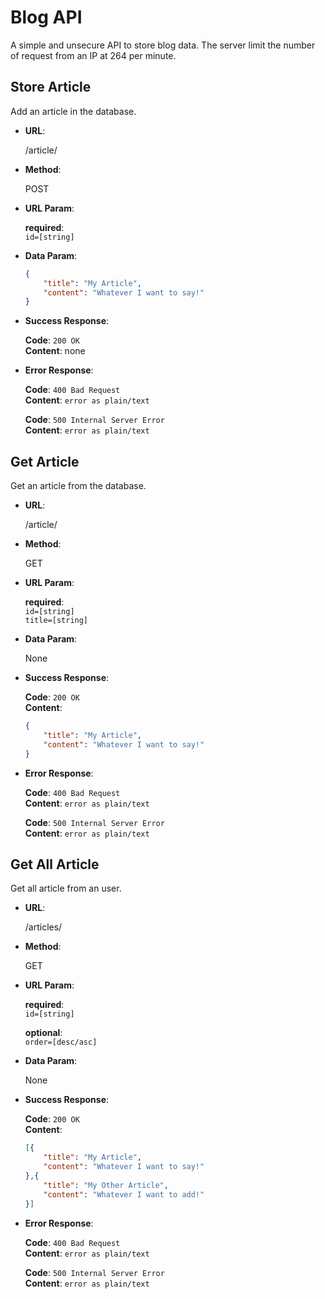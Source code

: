 # Blog API

A simple and unsecure API to store blog data. The server limit the number of request
from an IP at 264 per minute.

## Store Article

Add an article in the database.

- **URL**: 

    /article/

- **Method**:

    POST

- **URL Param**:

    **required**: </br>
    `id=[string]`

- **Data Param**:

    ```json
    {
        "title": "My Article",
        "content": "Whatever I want to say!"
    }
    ```

- **Success Response**: 

    **Code**: `200 OK` </br>
    **Content**: none

- **Error Response**: 

    **Code**: `400 Bad Request` </br>
    **Content**: `error as plain/text`

    **Code**: `500 Internal Server Error` </br>
    **Content**: `error as plain/text`

## Get Article

Get an article from the database.

- **URL**: 

    /article/

- **Method**:

    GET

- **URL Param**:

    **required**: </br>
    `id=[string]` </br>
    `title=[string]`

- **Data Param**:

    None

- **Success Response**: 

    **Code**: `200 OK` </br>
    **Content**: 
    ```json
    {
        "title": "My Article",
        "content": "Whatever I want to say!"
    }
    ```

- **Error Response**: 

    **Code**: `400 Bad Request` </br>
    **Content**: `error as plain/text`

    **Code**: `500 Internal Server Error` </br>
    **Content**: `error as plain/text`

## Get All Article

Get all article from an user.

- **URL**: 

    /articles/

- **Method**:

    GET

- **URL Param**:

    **required**: </br>
    `id=[string]`

    **optional**: </br>
    `order=[desc/asc]`

- **Data Param**:

    None

- **Success Response**: 

    **Code**: `200 OK` </br>
    **Content**: 
    ```json
    [{
        "title": "My Article",
        "content": "Whatever I want to say!"
    },{
        "title": "My Other Article",
        "content": "Whatever I want to add!"
    }]
    ```

- **Error Response**: 

    **Code**: `400 Bad Request` </br>
    **Content**: `error as plain/text`

    **Code**: `500 Internal Server Error` </br>
    **Content**: `error as plain/text`